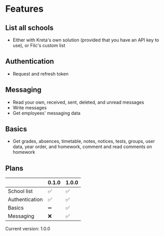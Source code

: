 # Features

## List all schools

- Either with Kreta's own solution (provided that you have an API key to use), or Filc's custom list

## Authentication

- Request and refresh token

## Messaging

- Read your own, received, sent, deleted, and unread messages
- Write messages
- Get employees' messaging data

## Basics

- Get grades, absences, timetable, notes, notices, tests, groups, user data, year order, and homework, comment and read comments on homework

## Plans

|                | 0.1.0 | 1.0.0 |
| -------------- | ----- | ----- |
| School list    | ✅    | ✅    |
| Authentication | ✅    | ✅    |
| Basics         | ➖    | ✅    |
| Messaging      | ❌    | ✅    |

Current version: 1.0.0
